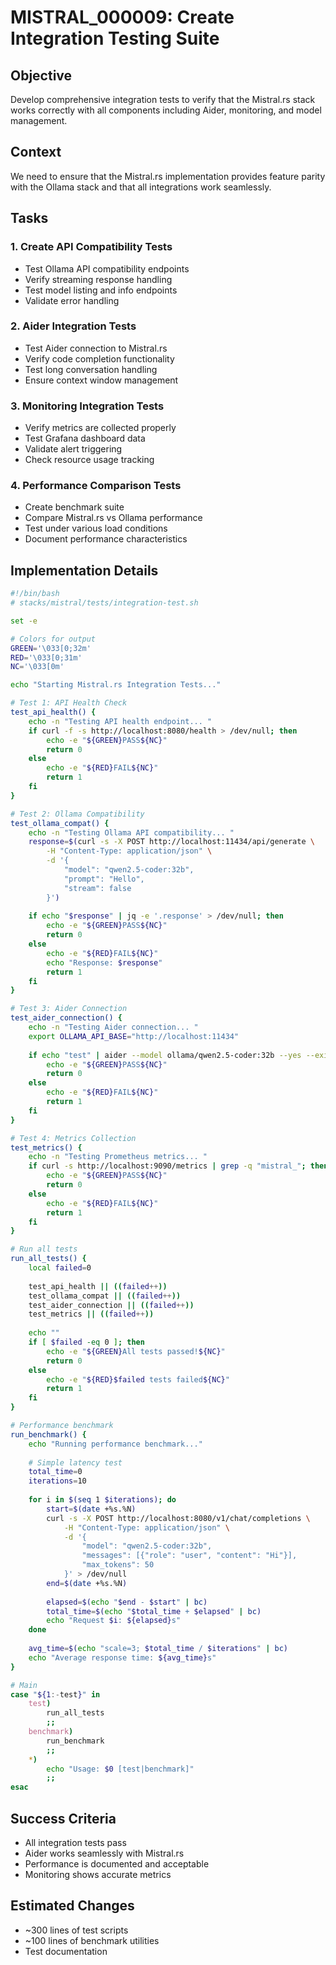 # MISTRAL_000009: Create Integration Testing Suite

## Objective
Develop comprehensive integration tests to verify that the Mistral.rs stack works correctly with all components including Aider, monitoring, and model management.

## Context
We need to ensure that the Mistral.rs implementation provides feature parity with the Ollama stack and that all integrations work seamlessly.

## Tasks

### 1. Create API Compatibility Tests
- Test Ollama API compatibility endpoints
- Verify streaming response handling
- Test model listing and info endpoints
- Validate error handling

### 2. Aider Integration Tests
- Test Aider connection to Mistral.rs
- Verify code completion functionality
- Test long conversation handling
- Ensure context window management

### 3. Monitoring Integration Tests
- Verify metrics are collected properly
- Test Grafana dashboard data
- Validate alert triggering
- Check resource usage tracking

### 4. Performance Comparison Tests
- Create benchmark suite
- Compare Mistral.rs vs Ollama performance
- Test under various load conditions
- Document performance characteristics

## Implementation Details

```bash
#!/bin/bash
# stacks/mistral/tests/integration-test.sh

set -e

# Colors for output
GREEN='\033[0;32m'
RED='\033[0;31m'
NC='\033[0m'

echo "Starting Mistral.rs Integration Tests..."

# Test 1: API Health Check
test_api_health() {
    echo -n "Testing API health endpoint... "
    if curl -f -s http://localhost:8080/health > /dev/null; then
        echo -e "${GREEN}PASS${NC}"
        return 0
    else
        echo -e "${RED}FAIL${NC}"
        return 1
    fi
}

# Test 2: Ollama Compatibility
test_ollama_compat() {
    echo -n "Testing Ollama API compatibility... "
    response=$(curl -s -X POST http://localhost:11434/api/generate \
        -H "Content-Type: application/json" \
        -d '{
            "model": "qwen2.5-coder:32b",
            "prompt": "Hello",
            "stream": false
        }')
    
    if echo "$response" | jq -e '.response' > /dev/null; then
        echo -e "${GREEN}PASS${NC}"
        return 0
    else
        echo -e "${RED}FAIL${NC}"
        echo "Response: $response"
        return 1
    fi
}

# Test 3: Aider Connection
test_aider_connection() {
    echo -n "Testing Aider connection... "
    export OLLAMA_API_BASE="http://localhost:11434"
    
    if echo "test" | aider --model ollama/qwen2.5-coder:32b --yes --exit > /dev/null 2>&1; then
        echo -e "${GREEN}PASS${NC}"
        return 0
    else
        echo -e "${RED}FAIL${NC}"
        return 1
    fi
}

# Test 4: Metrics Collection
test_metrics() {
    echo -n "Testing Prometheus metrics... "
    if curl -s http://localhost:9090/metrics | grep -q "mistral_"; then
        echo -e "${GREEN}PASS${NC}"
        return 0
    else
        echo -e "${RED}FAIL${NC}"
        return 1
    fi
}

# Run all tests
run_all_tests() {
    local failed=0
    
    test_api_health || ((failed++))
    test_ollama_compat || ((failed++))
    test_aider_connection || ((failed++))
    test_metrics || ((failed++))
    
    echo ""
    if [ $failed -eq 0 ]; then
        echo -e "${GREEN}All tests passed!${NC}"
        return 0
    else
        echo -e "${RED}$failed tests failed${NC}"
        return 1
    fi
}

# Performance benchmark
run_benchmark() {
    echo "Running performance benchmark..."
    
    # Simple latency test
    total_time=0
    iterations=10
    
    for i in $(seq 1 $iterations); do
        start=$(date +%s.%N)
        curl -s -X POST http://localhost:8080/v1/chat/completions \
            -H "Content-Type: application/json" \
            -d '{
                "model": "qwen2.5-coder:32b",
                "messages": [{"role": "user", "content": "Hi"}],
                "max_tokens": 50
            }' > /dev/null
        end=$(date +%s.%N)
        
        elapsed=$(echo "$end - $start" | bc)
        total_time=$(echo "$total_time + $elapsed" | bc)
        echo "Request $i: ${elapsed}s"
    done
    
    avg_time=$(echo "scale=3; $total_time / $iterations" | bc)
    echo "Average response time: ${avg_time}s"
}

# Main
case "${1:-test}" in
    test)
        run_all_tests
        ;;
    benchmark)
        run_benchmark
        ;;
    *)
        echo "Usage: $0 [test|benchmark]"
        ;;
esac
```

## Success Criteria
- All integration tests pass
- Aider works seamlessly with Mistral.rs
- Performance is documented and acceptable
- Monitoring shows accurate metrics

## Estimated Changes
- ~300 lines of test scripts
- ~100 lines of benchmark utilities
- Test documentation